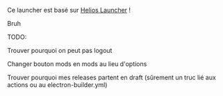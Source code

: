 Ce launcher est basé sur <a href="https://github.com/dscalzi/HeliosLauncher">Helios Launcher</a> !

Bruh

TODO:

<p>Trouver pourquoi on peut pas logout
<p>Changer bouton mods en mods au lieu d'options
<p>Trouver pourquoi mes releases partent en draft (sûrement un truc lié aux actions ou au electron-builder.yml)